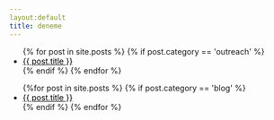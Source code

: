 ```yaml
---
layout:default 
title: deneme
---
```




<ul>
{% for post in site.posts %}
  {% if post.category == 'outreach' %}
    <li>
    <a href="{{ post.url }}"><span style="color:black">{{ post.title }}</span></a>
    </li>
  {% endif %}
{% endfor %}
</ul>
<ul>
 {%for post in site.posts %}
  {% if post.category == 'blog' %}
    <li>
    <a href="{{ post.url }}"><span style="color:black">{{ post.title }}</span></a>
    </li>
  {% endif %}
{% endfor %}
</ul>

<!---
<ul>
  {% for post in site.posts %}
    <li>
      <a href="{{ post.url }}"><span style="color:black">{{ post.title }}</span></a>
    </li>
  {% endfor %}
</ul>
-->

<!---
<iframe width="100%" height="120" scrolling="no" frameborder="no" src="https://w.soundcloud.com/player/?url=https%3A//api.soundcloud.com/tracks/113787209&amp;auto_play=false&amp;hide_related=false&amp;show_comments=true&amp;show_user=true&amp;show_reposts=false&amp;visual=true"></iframe>
-->
